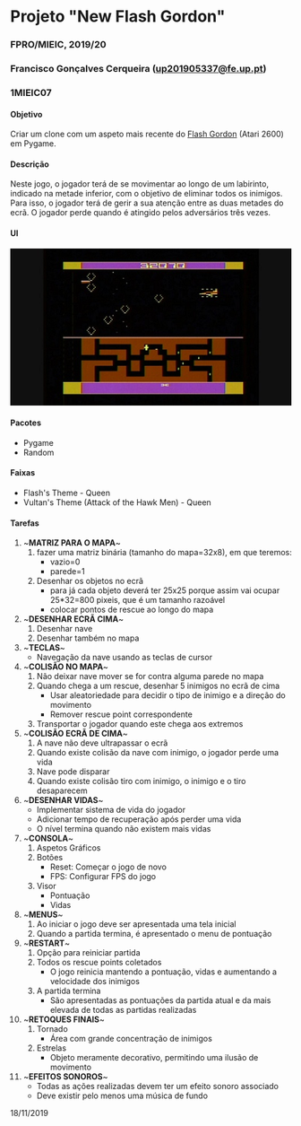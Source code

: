 # Projeto "New Flash Gordon"
### FPRO/MIEIC, 2019/20
### Francisco Gonçalves Cerqueira (up201905337@fe.up.pt)
### 1MIEIC07 

#### Objetivo

Criar um clone com um aspeto mais recente do [Flash Gordon](http://www.free80sarcade.com/2600_Flash_Gordon.php) (Atari 2600) em Pygame.

#### Descrição

Neste jogo, o jogador terá de se movimentar ao longo de um labirinto, indicado na metade inferior, com o objetivo de eliminar todos os inimigos. Para isso, o jogador terá de gerir a sua atenção entre as duas metades do ecrã.
O jogador perde quando é atingido pelos adversários três vezes.

#### UI

![UI](https://github.com/xico2001pt/flashgordon-atari/blob/master/flash_gordon_ui.jpg)

#### Pacotes

- Pygame
- Random

#### Faixas

- Flash's Theme - Queen
- Vultan's Theme (Attack of the Hawk Men) - Queen

#### Tarefas

1. ~**MATRIZ PARA O MAPA**~
   1. fazer uma matriz binária (tamanho do mapa=32x8), em que teremos:
      * vazio=0
      * parede=1
   1. Desenhar os objetos no ecrã
      * para já cada objeto deverá ter 25x25 porque assim vai ocupar 25*32=800 pixeis, que é um tamanho razoável
      * colocar pontos de rescue ao longo do mapa
1. ~**DESENHAR ECRÃ CIMA**~
   1. Desenhar nave
   1. Desenhar também no mapa
1. ~**TECLAS**~
   * Navegação da nave usando as teclas de cursor
1. ~**COLISÃO NO MAPA**~
   1. Não deixar nave mover se for contra alguma parede no mapa
   1. Quando chega a um rescue, desenhar 5 inimigos no ecrã de cima
      * Usar aleatoriedade para decidir o tipo de inimigo e a direção do movimento
      * Remover rescue point correspondente
   1. Transportar o jogador quando este chega aos extremos
1. ~**COLISÃO ECRÃ DE CIMA**~
   1. A nave não deve ultrapassar o ecrã
   1. Quando existe colisão da nave com inimigo, o jogador perde uma vida
   1. Nave pode disparar
   1. Quando existe colisão tiro com inimigo, o inimigo e o tiro desaparecem
1. ~**DESENHAR VIDAS**~
   * Implementar sistema de vida do jogador
   * Adicionar tempo de recuperação após perder uma vida
   * O nível termina quando não existem mais vidas
1. ~**CONSOLA**~
   1. Aspetos Gráficos
   1. Botões
      * Reset: Começar o jogo de novo
      * FPS: Configurar FPS do jogo
   1. Visor
      * Pontuação
      * Vidas
1. ~**MENUS**~
   1. Ao iniciar o jogo deve ser apresentada uma tela inicial
   1. Quando a partida termina, é apresentado o menu de pontuação
1. ~**RESTART**~
   1. Opção para reiniciar partida
   1. Todos os rescue points coletados
      * O jogo reinicia mantendo a pontuação, vidas e aumentando a velocidade dos inimigos
   1. A partida termina
      * São apresentadas as pontuações da partida atual e da mais elevada de todas as partidas realizadas
1. ~**RETOQUES FINAIS**~
   1. Tornado
      * Área com grande concentração de inimigos
   1. Estrelas
      * Objeto meramente decorativo, permitindo uma ilusão de movimento
1. ~**EFEITOS SONOROS**~
   * Todas as ações realizadas devem ter um efeito sonoro associado
   * Deve existir pelo menos uma música de fundo

18/11/2019
